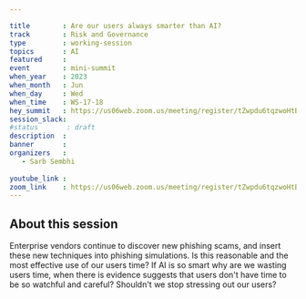 ```yaml
---

title        : Are our users always smarter than AI?
track        : Risk and Governance
type         : working-session
topics       : AI
featured     :
event        : mini-summit
when_year    : 2023
when_month   : Jun
when_day     : Wed
when_time    : WS-17-18
hey_summit   : https://us06web.zoom.us/meeting/register/tZwpdu6tqzwoHtB-ai_7jzBij48qJjYRd5uU
session_slack:
#status       : draft
description  :
banner       : 
organizers   :
   - Sarb Sembhi
  
youtube_link : 
zoom_link    : https://us06web.zoom.us/meeting/register/tZwpdu6tqzwoHtB-ai_7jzBij48qJjYRd5uU
---
```



## About this session
Enterprise vendors continue to discover new phishing scams, and insert these new techniques into phishing simulations. Is this reasonable and the most effective use of our users time? If AI is so smart why are we wasting users time, when there is evidence suggests that users don't have time to be so watchful and careful? Shouldn't we stop stressing out our users?
